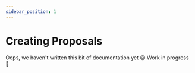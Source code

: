 ```yaml
---
sidebar_position: 1
---
```


# Creating Proposals

 Oops, we haven't written this bit of documentation yet 😥 Work in progress 💪